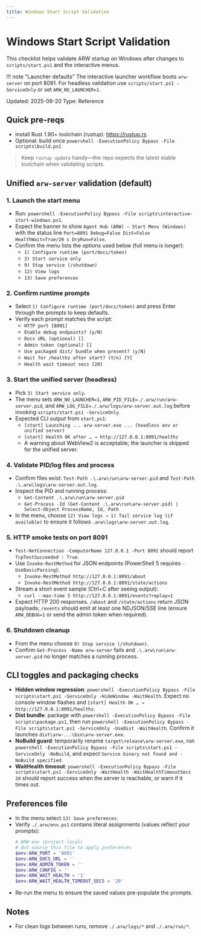```yaml
---
title: Windows Start Script Validation
---
```


# Windows Start Script Validation

This checklist helps validate ARW startup on Windows after changes to `scripts/start.ps1` and the interactive menus.

!!! note "Launcher defaults"
    The interactive launcher workflow boots `arw-server` on port 8091. For headless validation use `scripts/start.ps1 -ServiceOnly`
    or set `ARW_NO_LAUNCHER=1`.

Updated: 2025-09-20
Type: Reference

## Quick pre-reqs
- Install Rust 1.90+ toolchain (rustup): https://rustup.rs
- Optional: build once `powershell -ExecutionPolicy Bypass -File scripts\build.ps1`

> Keep `rustup update` handy—the repo expects the latest stable toolchain when validating scripts.

## Unified `arw-server` validation (default)

### 1. Launch the start menu
- Run: `powershell -ExecutionPolicy Bypass -File scripts\interactive-start-windows.ps1`.
- Expect the banner to show `Agent Hub (ARW) — Start Menu (Windows)` with the status line `Port=8091 Debug=False Dist=False HealthWait=True/20 s DryRun=False`.
- Confirm the menu lists the options used below (full menu is longer):
  - `1) Configure runtime (port/docs/token)`
  - `3) Start service only`
  - `9) Stop service (/shutdown)`
  - `12) View logs`
  - `13) Save preferences`

### 2. Confirm runtime prompts
- Select `1) Configure runtime (port/docs/token)` and press Enter through the prompts to keep defaults.
- Verify each prompt matches the script:
  - `HTTP port [8091]`
  - `Enable debug endpoints? (y/N)`
  - `Docs URL (optional) []`
  - `Admin token (optional) []`
  - `Use packaged dist/ bundle when present? (y/N)`
  - `Wait for /healthz after start? (Y/n) [Y]`
  - `Health wait timeout secs [20]`

### 3. Start the unified server (headless)
- Pick `3) Start service only`.
- The menu sets `ARW_NO_LAUNCHER=1`, `ARW_PID_FILE=./.arw/run/arw-server.pid`, and `ARW_LOG_FILE=./.arw/logs/arw-server.out.log` before invoking `scripts/start.ps1 -ServiceOnly`.
- Expected CLI output from `start.ps1`:
  - `[start] Launching ... arw-server.exe ... (headless env or unified server)`
  - `[start] Health OK after … → http://127.0.0.1:8091/healthz`
  - A warning about WebView2 is acceptable; the launcher is skipped for the unified server.

### 4. Validate PID/log files and process
- Confirm files exist: `Test-Path .\.arw\run\arw-server.pid` and `Test-Path .\.arw\logs\arw-server.out.log`.
- Inspect the PID and running process:
  - `Get-Content .\.arw\run\arw-server.pid`
  - `Get-Process -Id (Get-Content .\.arw\run\arw-server.pid) | Select-Object ProcessName, Id, Path`
- In the menu, choose `12) View logs → 1) Tail service log (if available)` to ensure it follows `.arw\logs\arw-server.out.log`.

### 5. HTTP smoke tests on port 8091
- `Test-NetConnection -ComputerName 127.0.0.1 -Port 8091` should report `TcpTestSucceeded : True`.
- Use `Invoke-RestMethod` for JSON endpoints (PowerShell 5 requires `-UseBasicParsing`):
  - `Invoke-RestMethod http://127.0.0.1:8091/about`
  - `Invoke-RestMethod http://127.0.0.1:8091/state/actions`
- Stream a short event sample (Ctrl+C after seeing output):
  - `curl --max-time 5 http://127.0.0.1:8091/events?replay=1`
- Expect HTTP 200 responses. `/about` and `/state/actions` return JSON payloads; `/events` should emit at least one NDJSON/SSE line (ensure `ARW_DEBUG=1` or send the admin token when required).

### 6. Shutdown cleanup
- From the menu choose `9) Stop service (/shutdown)`.
- Confirm `Get-Process -Name arw-server` fails and `.\.arw\run\arw-server.pid` no longer matches a running process.

## CLI toggles and packaging checks
- **Hidden window regression**: `powershell -ExecutionPolicy Bypass -File scripts\start.ps1 -ServiceOnly -HideWindow -WaitHealth`. Expect no console window flashes and `[start] Health OK … → http://127.0.0.1:8091/healthz`.
- **Dist bundle**: package with `powershell -ExecutionPolicy Bypass -File scripts\package.ps1`, then run `powershell -ExecutionPolicy Bypass -File scripts\start.ps1 -ServiceOnly -UseDist -WaitHealth`. Confirm it launches `dist\arw-...\bin\arw-server.exe`.
- **NoBuild guard**: temporarily rename `target\release\arw-server.exe`, run `powershell -ExecutionPolicy Bypass -File scripts\start.ps1 -ServiceOnly -NoBuild`, and expect `Service binary not found and -NoBuild specified`.
- **WaitHealth timeout**: `powershell -ExecutionPolicy Bypass -File scripts\start.ps1 -ServiceOnly -WaitHealth -WaitHealthTimeoutSecs 20` should report success when the server is reachable, or warn if it times out.

## Preferences file
- In the menu select `13) Save preferences`.
- Verify `./.arw/env.ps1` contains literal assignments (values reflect your prompts):
  ```powershell
  # ARW env (project-local)
  # dot-source this file to apply preferences
  $env:ARW_PORT = '8091'
  $env:ARW_DOCS_URL = ''
  $env:ARW_ADMIN_TOKEN = ''
  $env:ARW_CONFIG = ''
  $env:ARW_WAIT_HEALTH = '1'
  $env:ARW_WAIT_HEALTH_TIMEOUT_SECS = '20'
  ```
- Re-run the menu to ensure the saved values pre-populate the prompts.

## Notes
- For clean logs between runs, remove `./.arw/logs/*` and `./.arw/run/*`.
